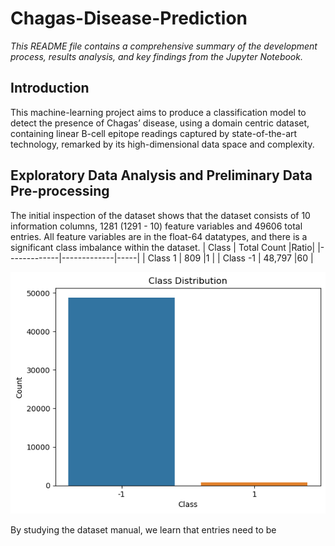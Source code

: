# Chagas-Disease-Prediction

<i> This README file contains a comprehensive summary of the development process, results analysis, and key findings from the Jupyter Notebook. </i>

## Introduction
This machine-learning project aims to produce a 
classification model to detect the presence of Chagas’ disease, using a domain 
centric dataset, containing linear B-cell epitope readings captured by state-of-the-art technology, remarked by its high-dimensional data space and complexity.

## Exploratory Data Analysis and Preliminary Data Pre-processing
The initial inspection of the dataset shows that the dataset consists of 10 information columns, 1281 (1291 - 10) feature variables and 49606 total entries. All feature variables are in the float-64 datatypes, and there is a significant class imbalance within the dataset.
| Class       | Total Count |Ratio|
|-------------|-------------|-----|
| Class 1     | 809         |1    |
| Class -1    | 48,797      |60   |

<p align="center">
  <img src="https://github.com/hongd13/Chagas-Disease-Prediction/blob/master/pictures/class_distribution.png?raw=true"/>
</p>

By studying the dataset manual, we learn that entries need to be 
